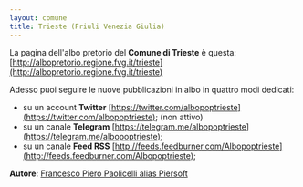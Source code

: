 ```yaml
---
layout: comune
title: Trieste (Friuli Venezia Giulia)
---
```


La pagina dell'albo pretorio del **Comune di Trieste** è questa: [http://albopretorio.regione.fvg.it/trieste](http://albopretorio.regione.fvg.it/trieste)

Adesso puoi seguire le nuove pubblicazioni in albo in quattro modi dedicati:

* su un account **Twitter** [https://twitter.com/albopoptrieste](https://twitter.com/albopoptrieste); (non attivo)
* su un canale **Telegram** [https://telegram.me/albopoptrieste](https://telegram.me/albopoptrieste);
* su un canale **Feed RSS** [http://feeds.feedburner.com/Albopoptrieste](http://feeds.feedburner.com/Albopoptrieste);

**Autore**: [Francesco Piero Paolicelli alias Piersoft](https://twitter.com/piersoft)
